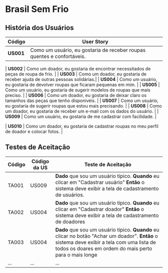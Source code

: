 # Brasil Sem Frio

## História dos Usuários

| Código    | User Story                                                   |
| --------- | ------------------------------------------------------------ |
| **US001** | Como um usuário, eu gostaria de receber roupas quentes e confortáveis. |

| **US002** | Como um doador, eu gostaria de encontrar necessitados de peças de roupa de frio. |
| **US003** | Como um doador, eu gostaria de receber ajuda de outras pessoas solidárias.|
| **US004** |  Como um usuário, eu gostaria de devolver roupas que ficaram pequenas em mim.  |
| **US005** | Como um usuário, eu gostaria de sugerir modelos de roupas que mais preciso. |
| **US006** | Como um doador, eu gostaria de deixar claro os tamanhos das peças que tenho disponivéis. |
| **US007** | Como um usuário, eu gostaria de sugerir roupas que estou mais precisando. |
| **US008** | Como um doador, eu gostaria de receber um e-mail com os dados do usuário. |
| **US009** | Como um usuário, eu gostaria de me cadastrar com facilidade. |

| **US010** | Como um doador, eu gostaria de cadastrar roupas no meu perfil de doador e colocar fotos. |



## Testes de Aceitação

| Código | Código da US | Teste de Aceitação                                           |
| ------ | ------------ | ------------------------------------------------------------ |
| TA001  | US009        | **Dado** que sou um usuário típico. **Quando** eu clicar em "Cadastrar usuário" **Então** o sistema deve exibir a tela de cadastramento de usuários. |
| TA002  | US004        | **Dado** que sou um usuário típico. **Quando** eu clicar em "Cadastrar doador" **Então** o sistema deve exibir a tela de cadastramento de doadores |
| TA003  | US004        | **Dado** que sou um usuário típico. **Quando** eu clicar no botão "Achar um doador". **Então** o sistema deve exibir a tela com uma lista de todos os doares em ordem do mais perto para o mais longe |
| ...    | ...          | ...                                                          |

